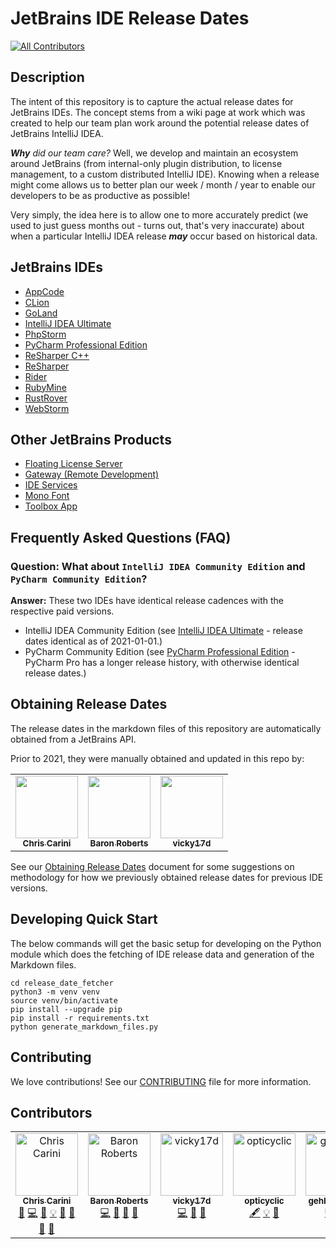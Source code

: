 # JetBrains IDE Release Dates

[![All Contributors](https://img.shields.io/github/all-contributors/ChrisCarini/jetbrains-ide-release-dates?color=ee8449&style=flat-square)](#contributors)

## Description

The intent of this repository is to capture the actual release dates for JetBrains IDEs. The concept stems from a wiki
page at work which was created to help our team plan work around the potential release dates of JetBrains IntelliJ IDEA.

_**Why** did our team care?_ Well, we develop and maintain an ecosystem around JetBrains (from internal-only plugin
distribution, to license management, to a custom distributed IntelliJ IDE). Knowing when a release might come allows us
to better plan our week / month / year to enable our developers to be as productive as possible!

Very simply, the idea here is to allow one to more accurately predict (we used to just guess months out - turns out,
that's very inaccurate) about when a particular IntelliJ IDEA release ***may*** occur based on historical data.

## JetBrains IDEs

- [AppCode](ides/AppCode_Release_Dates.md)
- [CLion](ides/CLion_Release_Dates.md)
- [GoLand](ides/GoLand_Release_Dates.md)
- [IntelliJ IDEA Ultimate](ides/IntelliJ_IDEA_Ultimate_Release_Dates.md)
- [PhpStorm](ides/PhpStorm_Release_Dates.md)
- [PyCharm Professional Edition](ides/PyCharm_Professional_Edition_Release_Dates.md)
- [ReSharper C++](ides/ReSharper_C%2B%2B_Release_Dates.md)
- [ReSharper](ides/ReSharper_Release_Dates.md)
- [Rider](ides/Rider_Release_Dates.md)
- [RubyMine](ides/RubyMine_Release_Dates.md)
- [RustRover](ides/RustRover_Release_Dates.md)
- [WebStorm](ides/WebStorm_Release_Dates.md)

## Other JetBrains Products

- [Floating License Server](ides/Floating_License_Server_Release_Dates.md)
- [Gateway (Remote Development)](ides/Gateway_Release_Dates.md)
- [IDE Services](ides/IDE_Services_Release_Dates.md)
- [Mono Font](ides/Mono_Font_Release_Dates.md)
- [Toolbox App](ides/Toolbox_App_Release_Dates.md)

## Frequently Asked Questions (FAQ)

### **Question:** What about `IntelliJ IDEA Community Edition` and `PyCharm Community Edition`?

**Answer:** These two IDEs have identical release cadences with the respective paid versions.

- IntelliJ IDEA Community Edition (see [IntelliJ IDEA Ultimate](ides/IntelliJ_IDEA_Ultimate_Release_Dates.md) - release
  dates
  identical as of 2021-01-01.)
- PyCharm Community Edition (see [PyCharm Professional Edition](ides/PyCharm_Professional_Edition_Release_Dates.md) -
  PyCharm Pro has
  a longer release history, with otherwise identical release dates.)

## Obtaining Release Dates

The release dates in the markdown files of this repository are automatically obtained from a JetBrains API.

Prior to 2021, they were manually obtained and updated in this repo by:

<table>
  <tr>
    <td align="center"><a href="https://github.com/ChrisCarini"><img src="https://avatars2.githubusercontent.com/u/6374067?v=4?s=100" width="100px;" alt=""/><br /><sub><b>Chris Carini</b></sub></a></td>
    <td align="center"><a href="https://github.com/baron1405"><img src="https://avatars2.githubusercontent.com/u/989635?v=4?s=100" width="100px;" alt=""/><br /><sub><b>Baron Roberts</b></sub></a></td>
    <td align="center"><a href="https://github.com/vicky17d"><img src="https://avatars2.githubusercontent.com/u/1669024?v=4?s=100" width="100px;" alt=""/><br /><sub><b>vicky17d</b></sub></a></td>
  </tr>
</table>

See our [Obtaining Release Dates](docs/Obtaining%20Release%20Dates.md) document for some suggestions on methodology for
how we previously obtained release dates for previous IDE versions.

## Developing Quick Start

The below commands will get the basic setup for developing on the Python module which does the fetching of IDE release
data and generation of the Markdown files.

```shell
cd release_date_fetcher
python3 -m venv venv
source venv/bin/activate
pip install --upgrade pip
pip install -r requirements.txt
python generate_markdown_files.py
```

## Contributing

We love contributions! See our [CONTRIBUTING](docs/CONTRIBUTING.md) file for more information.

## Contributors

<!-- ALL-CONTRIBUTORS-LIST:START - Do not remove or modify this section -->
<!-- prettier-ignore-start -->
<!-- markdownlint-disable -->
<table>
  <tbody>
    <tr>
      <td align="center" valign="top" width="14.28%"><a href="https://github.com/ChrisCarini"><img src="https://avatars.githubusercontent.com/u/6374067?v=4?s=100" width="100px;" alt="Chris Carini"/><br /><sub><b>Chris Carini</b></sub></a><br /><a href="#bug-ChrisCarini" title="Bug reports">🐛</a> <a href="#code-ChrisCarini" title="Code">💻</a> <a href="#doc-ChrisCarini" title="Documentation">📖</a> <a href="#example-ChrisCarini" title="Examples">💡</a> <a href="#ideas-ChrisCarini" title="Ideas, Planning, & Feedback">🤔</a> <a href="#maintenance-ChrisCarini" title="Maintenance">🚧</a> <a href="#question-ChrisCarini" title="Answering Questions">💬</a> <a href="#review-ChrisCarini" title="Reviewed Pull Requests">👀</a></td>
      <td align="center" valign="top" width="14.28%"><a href="https://www.cthing.com"><img src="https://avatars.githubusercontent.com/u/989635?v=4?s=100" width="100px;" alt="Baron Roberts"/><br /><sub><b>Baron Roberts</b></sub></a><br /><a href="#code-baron1405" title="Code">💻</a> <a href="#ideas-baron1405" title="Ideas, Planning, & Feedback">🤔</a> <a href="#maintenance-baron1405" title="Maintenance">🚧</a> <a href="#review-baron1405" title="Reviewed Pull Requests">👀</a></td>
      <td align="center" valign="top" width="14.28%"><a href="https://github.com/vicky17d"><img src="https://avatars.githubusercontent.com/u/1669024?v=4?s=100" width="100px;" alt="vicky17d"/><br /><sub><b>vicky17d</b></sub></a><br /><a href="#code-vicky17d" title="Code">💻</a> <a href="#maintenance-vicky17d" title="Maintenance">🚧</a> <a href="#review-vicky17d" title="Reviewed Pull Requests">👀</a></td>
      <td align="center" valign="top" width="14.28%"><a href="https://github.com/opticyclic"><img src="https://avatars.githubusercontent.com/u/1222693?v=4?s=100" width="100px;" alt="opticyclic"/><br /><sub><b>opticyclic</b></sub></a><br /><a href="#content-opticyclic" title="Content">🖋</a> <a href="#example-opticyclic" title="Examples">💡</a> <a href="#ideas-opticyclic" title="Ideas, Planning, & Feedback">🤔</a></td>
      <td align="center" valign="top" width="14.28%"><a href="https://github.com/gehbiszumeis"><img src="https://avatars.githubusercontent.com/u/16896724?v=4?s=100" width="100px;" alt="gehbiszumeis"/><br /><sub><b>gehbiszumeis</b></sub></a><br /><a href="#code-gehbiszumeis" title="Code">💻</a> <a href="#content-gehbiszumeis" title="Content">🖋</a></td>
    </tr>
  </tbody>
</table>

<!-- markdownlint-restore -->
<!-- prettier-ignore-end -->

<!-- ALL-CONTRIBUTORS-LIST:END -->